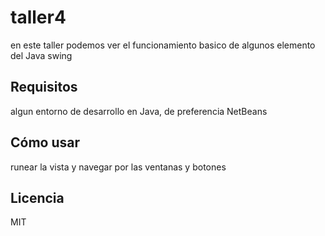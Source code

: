 # taller4

en este taller podemos ver el funcionamiento basico de algunos elemento del Java swing

## Requisitos

algun entorno de desarrollo en Java, de preferencia NetBeans

## Cómo usar

runear la vista y navegar por las ventanas y botones

## Licencia

MIT
